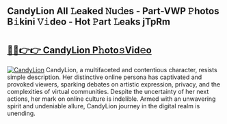 ## CandyLion All 𝙻eaked 𝙽u𝚍es - Part-VWP 𝙿hotos B𝚒kini 𝚅𝚒deo - Hot 𝙿art 𝙻eaks jTpRm

# <h2><a href="http://ld1zy2.urlbe.top/?page=CandyLion">🔗🔗👉👉 CandyLion P𝚑oto𝚜Vid𝚎o</a></h2>

[![CandyLion](https://i.imgur.com/eBuTRDB.gif)](http://ld1zy2.urlbe.top/?page=CandyLion)
CandyLion, a multifaceted and contentious character, resists simple description. Her distinctive online persona has captivated and provoked viewers, sparking debates on artistic expression, privacy, and the complexities of virtual communities. Despite the uncertainty of her next actions, her mark on online culture is indelible. Armed with an unwavering spirit and undeniable allure, CandyLion journey in the digital realm is unending.
